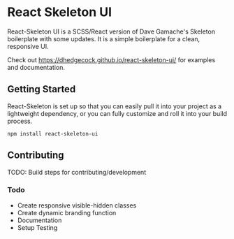 # React Skeleton UI

React-Skeleton UI is a SCSS/React version of Dave Gamache's Skeleton boilerplate with some updates. It is a simple boilerplate for a clean, responsive UI.

Check out https://dhedgecock.github.io/react-skeleton-ui/ for examples and documentation.

## Getting Started

React-Skeleton is set up so that you can easily pull it into your project as a lightweight dependency, or you can fully customize and roll it into your build process.

`npm install react-skeleton-ui`

## Contributing

TODO: Build steps for contributing/development

### Todo
- Create responsive visible-hidden classes
- Create dynamic branding function
- Documentation
- Setup Testing
